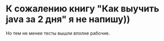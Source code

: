 # К сожалению книгу "Как выучить java за 2 дня" я не напишу)) 
Но тем не менее тесты вышли вполне рабочие.
